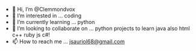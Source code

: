 - 👋 Hi, I’m @Clemmondvox
- 👀 I’m interested in ... coding 
- 🌱 I’m currently learning ... python
- 💞️ I’m looking to collaborate on ... python projects to learn java also html c++ ruby js c#!
- 📫 How to reach me ... jsauriol68@gmail.com
